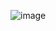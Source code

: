 ![image](https://user-images.githubusercontent.com/66067273/205073725-24d35088-684f-4cff-8503-481235248645.png)
